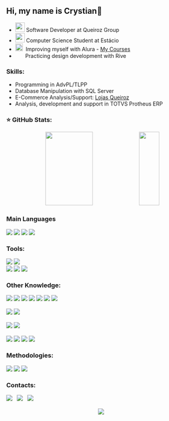 [//]: # (Presentation About Me)
<div>
    <h2>Hi, my name is Crystian👋</h2>
</div>

[//]: # (About Me)
<div class="About_me">
    <ul>
        <li><img width="25px" src="https://comercialqueiroz.agilecdn.com.br/imgs/icone-queiroz-1694514355.png"> Software Developer at Queiroz Group</li>
        <li><img width="25px" src="https://github.com/crysataide/crysataide/assets/108529552/6e91f3b4-4644-4103-a80a-e2d9434528ee"> Computer Science Student at Estácio</li>
        <li><img width="20px" src="https://cursos.alura.com.br/assets/images/alura/favicon.ico">&nbsp;&nbsp;Improving myself with Alura - <a href="https://github.com/crysataide/Alura">My Courses</a></li>
        <li><img width="15px" src="https://framerusercontent.com/images/3zFbB2jdDFJ02sWnh7hLRZFujk.svg">&nbsp;&nbsp;&nbsp;Practicing design development with Rive</li>
    </ul>
</div>

[//]: # (Skills)
<div class="Job_Skills">
    <h3> Skills: </h3>
    <ul>
        <li> Programming in AdvPL/TLPP</li>
        <li> Database Manipulation with SQL Server</li>
        <li> E-Commerce Analysis/Support: <a href="https://lojasqueiroz.com.br">Lojas Queiroz</a></li>
        <li> Analysis, development and support in TOTVS Protheus ERP</li>
    </ul>
</div>

[//]: # (GitHub Stats)
<div class="GitHub-Stats">
    <h3> ⭐ GitHub Stats: </h3>
    <div class="GitHub-Stats Stats" align="center">
        <img width="50%" height="195px" src="https://github-readme-stats-crystian.vercel.app/api?username=crysataide&show_icons=true&title_color=FF7720&text_color=d2dcd6&theme=highcontrast&include_all_commits=true&count_private=true&bg_color=30,FF7720,0d1117,0d1117,0d1117,0d1117,0d1117,0d1117,FF7720&hide_border=false&border_color=000000" />
        <img width="33%" height="195px" src="https://github-readme-stats-crystian.vercel.app/api/top-langs/?username=crysataide&title_color=FF7720&text_color=d2dcd6&layout=compact&langs_count=8&theme=highcontrast&show_icons=true&bg_color=30,FF7720,0d1117,0d1117,0d1117,0d1117,0d1117,FF7720&hide_border=false&border_color=000000" />
    </div>
</div>

[//]: # (Knowledge)
<div class="Main Languages">
    <h3> Main Languages </h3>
    <a href="#"><img src="https://img.shields.io/badge/-AdvPL-1e1e1e?style=for-the-badge&logo=totvs&logoColor=7986cb"></a>
    <a href="#"><img src="https://img.shields.io/badge/-TL++-1e1e1e?style=for-the-badge&logo=totvs&logoColor=fbc02d"></a>
    <a href="#"><img src="https://img.shields.io/badge/-JavaScript-1e1e1e?style=for-the-badge&logo=javascript"></a>
    <a href="#"><img src="https://img.shields.io/badge/-Python-1e1e1e?style=for-the-badge&logo=Python&logoColor=ebda2e"></a>
</div>

<div class="Tools">
    <h3> Tools: </h3>
    <div class="IDE's">
        <a href="#"><img src="https://img.shields.io/badge/-VSCode-1e1e1e?style=for-the-badge&logo=visual-studio-code"></a>
        <a href="#"><img src="https://img.shields.io/badge/-Azure_DS-1e1e1e?style=for-the-badge&logo=microsoft-azure"></a>
    </div>
    <div class="Other">
        <a href="#"><img src="https://img.shields.io/badge/-TOTVS_Protheus-1e1e1e?style=for-the-badge&logo=totvs"></a>
        <a href="#"><img src="https://img.shields.io/badge/-GIT-1e1e1e?style=for-the-badge&logo=git"></a>
        <a href="#"><img src="https://img.shields.io/badge/-GitHub-1e1e1e?style=for-the-badge&logo=github"></a>
    </div>
</div>

<div class="Other Knowledge">
    <h3> Other Knowledge: </h3>
    <div class="Other Languages">
        <a href="#"><img src="https://img.shields.io/badge/-NodeJS-1e1e1e?style=for-the-badge&logo=node.js"></a>
        <a href="#"><img src="https://img.shields.io/badge/-HTML-1e1e1e?style=for-the-badge&logo=html5"></a>
        <a href="#"><img src="https://img.shields.io/badge/-CSS-1e1e1e?style=for-the-badge&logo=CSS3"></a>
        <a href="#"><img src="https://img.shields.io/badge/-PHP-1e1e1e?style=for-the-badge&logo=php"></a>
        <a href="#"><img src="https://img.shields.io/badge/-C-1e1e1e?style=for-the-badge&logo=c"></a>
        <a href="#"><img src="https://img.shields.io/badge/-C%23-%231e1e1e?style=for-the-badge&logo=csharp"></a>
        <a href="#"><img src="https://img.shields.io/badge/-Kotlin-1e1e1e?style=for-the-badge&logo=kotlin"></a>
    </div>
    <br>
    <div class="Other IDE's">
        <a href="#"><img src="https://img.shields.io/badge/-Intellij-1e1e1e?style=for-the-badge&logo=intellij-idea"></a>
        <a href="#"><img src="https://img.shields.io/badge/-CLion-1e1e1e?style=for-the-badge&logo=clion"></a>
    </div>
    <br>
    <div class="Other Tools For DataBase">
        <a href="#"><img src="https://img.shields.io/badge/-MySQL-1e1e1e?style=for-the-badge&logo=mysql"></a>
        <a href="#"><img src="https://img.shields.io/badge/-PostgreSQL-1e1e1e?style=for-the-badge&logo=postgresql"></a>
    </div>
    <br>
    <div class="Other Tools">
        <a href="#"><img src="https://img.shields.io/badge/-Vercel-1e1e1e?style=for-the-badge&logo=vercel"></a>
        <a href="#"><img src="https://img.shields.io/badge/-GitLab-1e1e1e?style=for-the-badge&logo=gitlab"></a>
        <a href="#"><img src="https://img.shields.io/badge/-Figma-1e1e1e?style=for-the-badge&logo=figma"></a>
        <a href="#"><img src="https://img.shields.io/badge/-Rive-1e1e1e?style=for-the-badge&logo=rive"></a>
    </div>
</div>

<div class="Methodologies">
    <h3> Methodologies: </h3>
    <a href="#"><img src="https://img.shields.io/badge/-Trello-1e1e1e?style=for-the-badge&logo=trello"></a>
    <a href="#"><img src="https://img.shields.io/badge/-Notion-1e1e1e?style=for-the-badge&logo=notion"></a>
    <a href="#"><img src="https://img.shields.io/badge/-Obsidian-1e1e1e?style=for-the-badge&logo=obsidian"></a>
</div>

[//]: # (Contacts)
<div id="Contacts">
    <h3> Contacts: </h3>
    <a href = "https://wa.me/92984674302"><img src="https://img.shields.io/badge/Whatsapp-1fbb2a?style=for-the-badge&logo=whatsapp&logoColor=white"></a>&nbsp;&nbsp;
    <a href = "mailto:crystianataide@gmail.com"><img src="https://img.shields.io/badge/Gmail-D14836?style=for-the-badge&logo=gmail&logoColor=white" target="_blank"></a>&nbsp;&nbsp;
    <a href = "https://www.linkedin.com/in/crystianataide"><img src="https://img.shields.io/badge/LinkedIn-blue?style=for-the-badge&logo=linkedin&logoColor=white" target="_blank"></a>
</div>

<br>

[//]: # (Extras)
<div class="GitHub-Graph" align="center">
    <img src="https://github-readme-activity-graph.vercel.app/graph?username=crysataide&bg_color=0d1117&hide_border=true&title_color=FF7720&line=FF7720&color=FF7720" align="center" />
</div>
